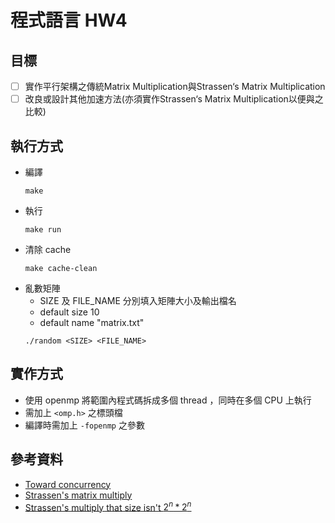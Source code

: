 # 程式語言 HW4
## 目標
- [ ] 實作平行架構之傳統Matrix Multiplication與Strassen‘s
Matrix Multiplication 
- [ ] 改良或設計其他加速方法(亦須實作Strassen‘s Matrix
Multiplication以便與之比較)
## 執行方式
* 編譯
    ```
    make
    ```
* 執行
    ```
    make run
    ```
* 清除 cache
    ```
    make cache-clean
    ```
* 亂數矩陣 
    * SIZE 及 FILE_NAME 分別填入矩陣大小及輸出檔名
    * default size 10
    * default name "matrix.txt"
    ```
    ./random <SIZE> <FILE_NAME>
    ```

## 實作方式
* 使用 openmp 將範圍內程式碼拆成多個 thread ，同時在多個 CPU 上執行
* 需加上 `<omp.h>` 之標頭檔
* 編譯時需加上 `-fopenmp` 之參數

## 參考資料
* [Toward concurrency](https://hackmd.io/s/Skh_AaVix)
* [Strassen's matrix multiply](https://medium.com/human-in-a-machine-world/strassen-s-algorithm-for-matrix-multiplication-8aada6cda2fd)
* [Strassen's multiply that size isn't $2^n*2^n$](https://www.eecis.udel.edu/~saunders/courses/621/03f/modelV.pdf)